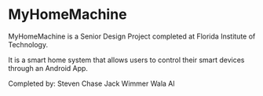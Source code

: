 # MyHomeMachine
MyHomeMachine is a Senior Design Project completed at Florida Institute of Technology. 

It is a smart home system that allows users to control their smart devices through an Android App.

Completed by:
Steven Chase
Jack Wimmer
Wala 
Al
